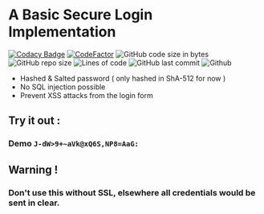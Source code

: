 # A Basic Secure Login Implementation 

[![Codacy Badge](https://api.codacy.com/project/badge/Grade/74f5d2af54d64170b42dfab612369818)](https://app.codacy.com/gh/Sigmanificient/secure_login?utm_source=github.com&utm_medium=referral&utm_content=Sigmanificient/secure_login&utm_campaign=Badge_Grade_Settings)
[![CodeFactor](https://www.codefactor.io/repository/github/sigmanificient/secure_login/badge)](https://www.codefactor.io/repository/github/sigmanificient/secure_login)
![GitHub code size in bytes](https://img.shields.io/github/languages/code-size/Sigmanificient/secure_login)
![GitHub repo size](https://img.shields.io/github/repo-size/Sigmanificient/secure_login)
![Lines of code](https://img.shields.io/tokei/lines/github/Sigmanificient/secure_login)
![GitHub last commit](https://img.shields.io/github/last-commit/Sigmanificient/secure_login)
![Github](https://shields.io/github/license/Sigmanificient/secure_login)

- Hashed & Salted password  ( only hashed in ShA-512 for now )
- No SQL injection possible
- Prevent XSS attacks from the login form

## Try it out :
### Demo `J-dW>9+~aVk@xQ6S,NP8=AaG:`

## Warning !
### Don't use this without SSL, elsewhere all credentials would be sent in clear.

